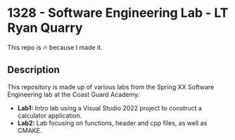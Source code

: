 # 1328 - Software Engineering Lab - LT Ryan Quarry
This repo is :fire: because I made it. 

## Description 

This repository is made up of various labs from the Spring XX Software Engineering lab at the Coast Guard Academy.

- **Lab1:** Intro lab using a Visual Studio 2022 project to construct a calculator application. 
- **Lab2:** Lab focusing on functions, header and cpp files, as well as CMAKE. 
